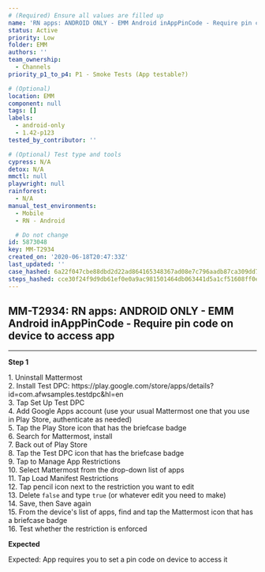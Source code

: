 ```yaml
---
# (Required) Ensure all values are filled up
name: 'RN apps: ANDROID ONLY - EMM Android inAppPinCode - Require pin code on device to access app'
status: Active
priority: Low
folder: EMM
authors: ''
team_ownership:
  - Channels
priority_p1_to_p4: P1 - Smoke Tests (App testable?)

# (Optional)
location: EMM
component: null
tags: []
labels:
  - android-only
  - 1.42-p123
tested_by_contributor: ''

# (Optional) Test type and tools
cypress: N/A
detox: N/A
mmctl: null
playwright: null
rainforest:
  - N/A
manual_test_environments:
  - Mobile
  - RN - Android

  # Do not change
id: 5873048
key: MM-T2934
created_on: '2020-06-18T20:47:33Z'
last_updated: ''
case_hashed: 6a22f047cbe88dbd2d22ad864165348367ad08e7c796aadb87ca309dd7409b6be8a5939e1fe890d7f06ccfa31353c381
steps_hashed: cce30f24f9d9db61ef0e0a9ac981501464db063441d5a1cf51608ff0eb81832fefb82c68b88b08e1d8e37b56b052e8d6
---
```


<!-- (Auto-generated) Based on frontmatter's "key" and "name" -->

## MM-T2934: RN apps: ANDROID ONLY - EMM Android inAppPinCode - Require pin code on device to access app

---

**Step 1**

1\. Uninstall Mattermost\
2\. Install Test DPC: https\://play.google.com/store/apps/details?id=com.afwsamples.testdpc\&hl=en\
3\. Tap Set Up Test DPC\
4\. Add Google Apps account (use your usual Mattermost one that you use in Play Store, authenticate as needed)\
5\. Tap the Play Store icon that has the briefcase badge\
6\. Search for Mattermost, install\
7\. Back out of Play Store\
8\. Tap the Test DPC icon that has the briefcase badge\
9\. Tap to Manage App Restrictions\
10\. Select Mattermost from the drop-down list of apps\
11\. Tap Load Manifest Restrictions\
12\. Tap pencil icon next to the restriction you want to edit\
13\. Delete `false` and type `true` (or whatever edit you need to make)\
14\. Save, then Save again\
15\. From the device's list of apps, find and tap the Mattermost icon that has a briefcase badge\
16\. Test whether the restriction is enforced

**Expected**

Expected: App requires you to set a pin code on device to access it
